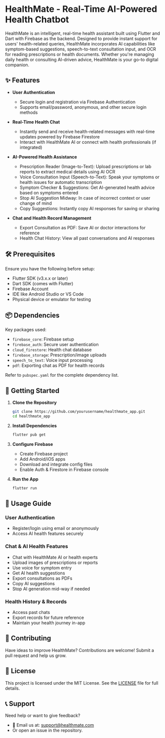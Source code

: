 # HealthMate - Real-Time AI-Powered Health Chatbot

HealthMate is an intelligent, real-time health assistant built using Flutter and Dart with Firebase as the backend. Designed to provide instant support for users' health-related queries, HealthMate incorporates AI capabilities like symptom-based suggestions, speech-to-text consultation input, and OCR for reading prescriptions or health documents. Whether you're managing daily health or consulting AI-driven advice, HealthMate is your go-to digital companion.

## ✨ Features

- **User Authentication**

  - Secure login and registration via Firebase Authentication
  - Supports email/password, anonymous, and other secure login methods

- **Real-Time Health Chat**

  - Instantly send and receive health-related messages with real-time updates powered by Firebase Firestore
  - Interact with HealthMate AI or connect with health professionals (if integrated)

- **AI-Powered Health Assistance**

  - Prescription Reader (Image-to-Text): Upload prescriptions or lab reports to extract medical details using AI OCR
  - Voice Consultation Input (Speech-to-Text): Speak your symptoms or health issues for automatic transcription
  - Symptom Checker & Suggestions: Get AI-generated health advice based on symptoms entered
  - Stop AI Suggestion Midway: In case of incorrect context or user change of mind
  - Copy Suggestions: Instantly copy AI responses for saving or sharing

- **Chat and Health Record Management**
  - Export Consultation as PDF: Save AI or doctor interactions for reference
  - Health Chat History: View all past conversations and AI responses

## 🛠️ Prerequisites

Ensure you have the following before setup:

- Flutter SDK (v3.x.x or later)
- Dart SDK (comes with Flutter)
- Firebase Account
- IDE like Android Studio or VS Code
- Physical device or emulator for testing

## 📦 Dependencies

Key packages used:

- `firebase_core`: Firebase setup
- `firebase_auth`: Secure user authentication
- `cloud_firestore`: Health chat database
- `firebase_storage`: Prescription/image uploads
- `speech_to_text`: Voice input processing
- `pdf`: Exporting chat as PDF for health records

Refer to `pubspec.yaml` for the complete dependency list.

## 🚀 Getting Started

1. **Clone the Repository**

   ```bash
   git clone https://github.com/yourusername/healthmate_app.git
   cd healthmate_app
   ```

2. **Install Dependencies**

   ```bash
   flutter pub get
   ```

3. **Configure Firebase**

   - Create Firebase project
   - Add Android/iOS apps
   - Download and integrate config files
   - Enable Auth & Firestore in Firebase console

4. **Run the App**
   ```bash
   flutter run
   ```

## 📱 Usage Guide

### User Authentication

- Register/login using email or anonymously
- Access AI health features securely

### Chat & AI Health Features

- Chat with HealthMate AI or health experts
- Upload images of prescriptions or reports
- Use voice for symptom entry
- Get AI health suggestions
- Export consultations as PDFs
- Copy AI suggestions
- Stop AI generation mid-way if needed

### Health History & Records

- Access past chats
- Export records for future reference
- Maintain your health journey in-app

## 🤝 Contributing

Have ideas to improve HealthMate? Contributions are welcome! Submit a pull request and help us grow.

## 📄 License

This project is licensed under the MIT License. See the [LICENSE](LICENSE) file for full details.

## 📞 Support

Need help or want to give feedback?

- 📧 Email us at: support@healthmate.com
- Or open an issue in the repository.
